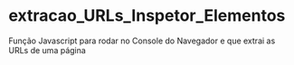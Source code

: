# extracao_URLs_Inspetor_Elementos
Função Javascript para rodar no Console do Navegador e que extrai as URLs de uma página
